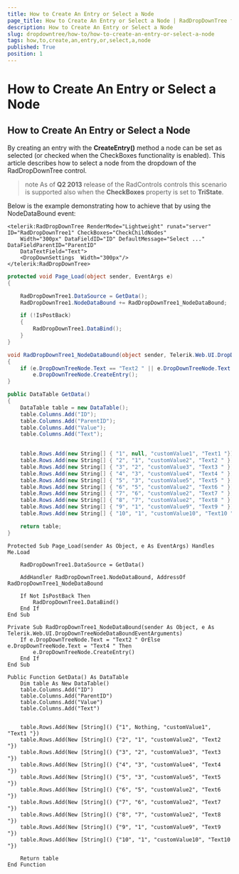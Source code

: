```yaml
---
title: How to Create An Entry or Select a Node
page_title: How to Create An Entry or Select a Node | RadDropDownTree for ASP.NET AJAX Documentation
description: How to Create An Entry or Select a Node
slug: dropdowntree/how-to/how-to-create-an-entry-or-select-a-node
tags: how,to,create,an,entry,or,select,a,node
published: True
position: 1
---
```


# How to Create An Entry or Select a Node



## How to Create An Entry or Select a Node

By creating an entry with the **CreateEntry()** method a node can be set as selected (or checked when the CheckBoxes functionality is enabled). This article describes how to select a node from the dropdown of the RadDropDownTree control.

>note As of **Q2 2013** release of the RadControls controls this scenario is supported also when the **CheckBoxes** property is set to **TriState**.
>


Below is the example demonstrating how to achieve that by using the NodeDataBound event:

````ASPNET
<telerik:RadDropDownTree RenderMode="Lightweight" runat="server" ID="RadDropDownTree1" CheckBoxes="CheckChildNodes"
    Width="300px" DataFieldID="ID" DefaultMessage="Select ..." DataFieldParentID="ParentID"
    DataTextField="Text">  
    <DropDownSettings  Width="300px"/>
</telerik:RadDropDownTree>
````





````C#
protected void Page_Load(object sender, EventArgs e)
{

    RadDropDownTree1.DataSource = GetData();
    RadDropDownTree1.NodeDataBound += RadDropDownTree1_NodeDataBound;

    if (!IsPostBack)
    {
        RadDropDownTree1.DataBind();
    }
}

void RadDropDownTree1_NodeDataBound(object sender, Telerik.Web.UI.DropDownTreeNodeDataBoundEventArguments e)
{
    if (e.DropDownTreeNode.Text == "Text2 " || e.DropDownTreeNode.Text == "Text4 ")
        e.DropDownTreeNode.CreateEntry();
}

public DataTable GetData()
{
    DataTable table = new DataTable();
    table.Columns.Add("ID");
    table.Columns.Add("ParentID");
    table.Columns.Add("Value");
    table.Columns.Add("Text");
   

    table.Rows.Add(new String[] { "1", null, "customValue1", "Text1 "});
    table.Rows.Add(new String[] { "2", "1", "customValue2", "Text2 " });
    table.Rows.Add(new String[] { "3", "2", "customValue3", "Text3 " });
    table.Rows.Add(new String[] { "4", "3", "customValue4", "Text4 " });
    table.Rows.Add(new String[] { "5", "3", "customValue5", "Text5 " });
    table.Rows.Add(new String[] { "6", "5", "customValue2", "Text6 " });
    table.Rows.Add(new String[] { "7", "6", "customValue2", "Text7 " });
    table.Rows.Add(new String[] { "8", "7", "customValue2", "Text8 " });
    table.Rows.Add(new String[] { "9", "1", "customValue9", "Text9 " });
    table.Rows.Add(new String[] { "10", "1", "customValue10", "Text10 " });

    return table;
}
````
````VB.NET
Protected Sub Page_Load(sender As Object, e As EventArgs) Handles Me.Load

    RadDropDownTree1.DataSource = GetData()

    AddHandler RadDropDownTree1.NodeDataBound, AddressOf RadDropDownTree1_NodeDataBound

    If Not IsPostBack Then
        RadDropDownTree1.DataBind()
    End If
End Sub

Private Sub RadDropDownTree1_NodeDataBound(sender As Object, e As Telerik.Web.UI.DropDownTreeNodeDataBoundEventArguments)
    If e.DropDownTreeNode.Text = "Text2 " OrElse e.DropDownTreeNode.Text = "Text4 " Then
        e.DropDownTreeNode.CreateEntry()
    End If
End Sub

Public Function GetData() As DataTable
    Dim table As New DataTable()
    table.Columns.Add("ID")
    table.Columns.Add("ParentID")
    table.Columns.Add("Value")
    table.Columns.Add("Text")


    table.Rows.Add(New [String]() {"1", Nothing, "customValue1", "Text1 "})
    table.Rows.Add(New [String]() {"2", "1", "customValue2", "Text2 "})
    table.Rows.Add(New [String]() {"3", "2", "customValue3", "Text3 "})
    table.Rows.Add(New [String]() {"4", "3", "customValue4", "Text4 "})
    table.Rows.Add(New [String]() {"5", "3", "customValue5", "Text5 "})
    table.Rows.Add(New [String]() {"6", "5", "customValue2", "Text6 "})
    table.Rows.Add(New [String]() {"7", "6", "customValue2", "Text7 "})
    table.Rows.Add(New [String]() {"8", "7", "customValue2", "Text8 "})
    table.Rows.Add(New [String]() {"9", "1", "customValue9", "Text9 "})
    table.Rows.Add(New [String]() {"10", "1", "customValue10", "Text10 "})

    Return table
End Function
````

